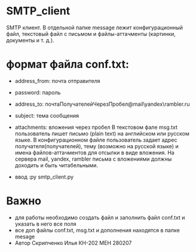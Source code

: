 # SMTP_client

SMTP клиент. В отдельной папке message лежит конфигурационный файл,
текстовый файл с письмом и файлы-аттачменты (картинки, документы и т. д.).
# формат файла conf.txt:
* address_from: почта отправителя
* password: пароль
* address_to: почтаПолучателейЧерезПробел@mail\yandex\rambler.ru
* subject: тема сообщения
* attachments: вложения через пробел
В текстовом фале msg.txt пользователь пишет письмо (plain text) на английском или русском языке. В конфигурационном файле пользователь задает адрес получателя(получателей), тему (возможно на русской языке) и имена файлов-аттачментов для отсылки в виде вложения.
На сервера mail, yandex, rambler письма с вложениями должны доходить и быть читабельными.


* ввод :py smtp_client.py
# Важно
* для работы необходимо создать файл и заполнить файл conf.txt и указать в него все поля
* все доп файлы conf.txt, msg.txt и дополнения находятся в папке mesage
* Автор Скрипченко Илья КН-202 МЕН 280207
